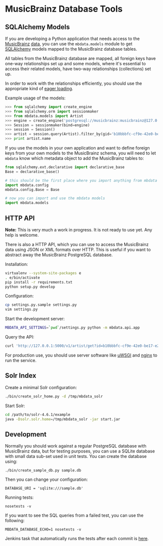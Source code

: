 MusicBrainz Database Tools
==========================

SQLAlchemy Models
-----------------

If you are developing a Python application that needs access to the [MusicBrainz](https://musicbrainz.org/)
[data](https://musicbrainz.org/doc/MusicBrainz_Database),
you can use the `mbdata.models` module to get [SQLAlchemy](http://www.sqlalchemy.org/)
models mapped to the MusicBrainz database tables.

All tables from the MusicBrainz database are mapped, all foreign keys have one-way
relationships set up and some models, where it's essential to access their
related models, have two-way relationships (collections) set up.

In order to work with the relationships efficiently, you should use the appropriate
kind of [eager loading](http://docs.sqlalchemy.org/en/latest/orm/loading_relationships.html).

Example usage of the models:

```python
>>> from sqlalchemy import create_engine
>>> from sqlalchemy.orm import sessionmaker
>>> from mbdata.models import Artist
>>> engine = create_engine('postgresql://musicbrainz:musicbrainz@127.0.0.1/musicbrainz', echo=True)
>>> Session = sessionmaker(bind=engine)
>>> session = Session()
>>> artist = session.query(Artist).filter_by(gid='b10bbbfc-cf9e-42e0-be17-e2c3e1d2600d').first()
>>> print artist.name
```

If you use the models in your own application and want to define foreign keys from your own models
to the MusicBrainz schema, you will need to let `mbdata` know which metadata object to
add the MusicBrainz tables to:

```python
from sqlalchemy.ext.declarative import declarative_base
Base = declarative_base()

# this should be the first place where you import anything from mbdata
import mbdata.config
mbdata.config.Base = Base

# now you can import and use the mbdata models
import mbdata.models
```

HTTP API
--------

**Note:** This is very much a work in progress. It is not ready to use yet. Any help is welcome.

There is also a HTTP API, which you can use to access the MusicBrainz data using
JSON or XML formats over HTTP. This is useful if you want to abstract away the
MusicBrainz PostgreSQL database.

Installation:

```sh
virtualenv --system-site-packages e
. e/bin/activate
pip install -r requirements.txt
python setup.py develop
```

Configuration:

```sh
cp settings.py.sample settings.py
vim settings.py
```

Start the development server:

```sh
MBDATA_API_SETTINGS=`pwd`/settings.py python -m mbdata.api.app
```

Query the API:

```sh
curl 'http://127.0.0.1:5000/v1/artist/get?id=b10bbbfc-cf9e-42e0-be17-e2c3e1d2600d'
```

For production use, you should use server software like
[uWSGI](http://projects.unbit.it/uwsgi/) and
[nginx](http://nginx.org/) to run the service.

Solr Index
----------

Create a minimal Solr configuration:

```sh
./bin/create_solr_home.py -d /tmp/mbdata_solr
```

Start Solr:

```sh
cd /path/to/solr-4.6.1/example
java -Dsolr.solr.home=/tmp/mbdata_solr -jar start.jar
```

Development
-----------

Normally you should work against a regular PostgreSQL database with MusicBrainz
data, but for testing purposes, you can use a SQLite database with small data
sub-set used in unit tests. You can create the database using:

	./bin/create_sample_db.py sample.db

Then you can change your configuration:

    DATABASE_URI = 'sqlite:///sample.db'

Running tests:

    nosetests -v

If you want to see the SQL queries from a failed test, you can use the following:

    MBDATA_DATABASE_ECHO=1 nosetests -v

Jenkins task that automatically runs the tests after each commit is [here](http://build.oxygene.sk/job/mbdata/).

